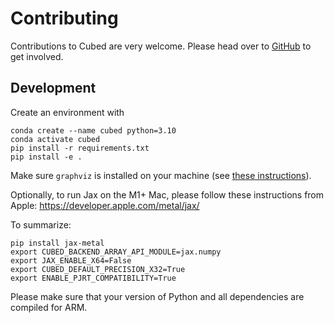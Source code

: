 # Contributing

Contributions to Cubed are very welcome. Please head over to [GitHub](https://github.com/tomwhite/cubed) to get involved.

## Development

Create an environment with

```shell
conda create --name cubed python=3.10
conda activate cubed
pip install -r requirements.txt
pip install -e .
```

Make sure `graphviz` is installed on your machine (see [these instructions](https://graphviz.org/download/)).

Optionally, to run Jax on the M1+ Mac, please follow these instructions from Apple:
https://developer.apple.com/metal/jax/

To summarize: 
```shell
pip install jax-metal
export CUBED_BACKEND_ARRAY_API_MODULE=jax.numpy
export JAX_ENABLE_X64=False
export CUBED_DEFAULT_PRECISION_X32=True
export ENABLE_PJRT_COMPATIBILITY=True
```

Please make sure that your version of Python and all dependencies are compiled for ARM.